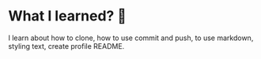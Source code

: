 #  What I learned? 🫣 #

I learn about how to clone, how to use commit and push, to use markdown, styling text, create profile README.